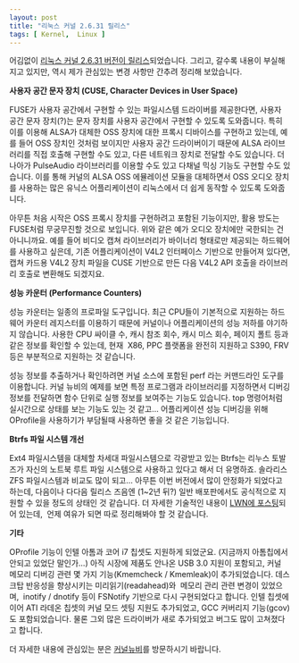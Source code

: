 ```yaml
---
layout: post
title: "리눅스 커널 2.6.31 릴리스"
tags: [ Kernel,  Linux ]
---
```


어김없이 [리눅스 커널 2.6.31 버전이 릴리스](http://lwn.net/Articles/351782/)되었습니다. 그리고, 갈수록 내용이 부실해지고 있지만, 역시 제가 관심있는 변경 사항만 간추려 정리해 보았습니다.

**사용자 공간 문자 장치 (CUSE, Character Devices in User Space)**

FUSE가 사용자 공간에서 구현할 수 있는 파일시스템 드라이버를 제공한다면, 사용자 공간 문자 장치(?)는 문자 장치를 사용자 공간에서 구현할 수 있도록 도와줍니다. 특히 이를 이용해 ALSA가 대체한 OSS 장치에 대한 프록시 디바이스를 구현하고 있는데, 예를 들어 OSS 장치인 것처럼 보이지만 사용자 공간 드라이버이기 때문에 ALSA 라이브러리를 직접 호출해 구현할 수도 있고, 다른 네트워크 장치로 전달할 수도 있습니다. 더 나아가 PulseAudio 라이브러리를 이용할 수도 있고 다채널 믹싱 기능도 구현할 수도 있습니다. 이를 통해 커널의 ALSA OSS 에뮬레이션 모듈을 대체하면서 OSS 오디오 장치를 사용하는 많은 유닉스 어플리케이션이 리눅스에서 더 쉽게 동작할 수 있도록 도와줍니다.

아무튼 처음 시작은 OSS 프록시 장치를 구현하려고 포함된 기능이지만, 활용 방도는 FUSE처럼 무궁무진할 것으로 보입니다. 위와 같은 예가 오디오 장치에만 국한되는 건 아니니까요. 예를 들어 비디오 캡쳐 라이브러리가 바이너리 형태로만 제공되는 하드웨어를 사용하고 싶은데, 기존 어플리케이션이 V4L2 인터페이스 기반으로 만들어져 있다면, 캡쳐 카드용 V4L2 장치 파일을 CUSE 기반으로 만든 다음 V4L2 API 호출을 라이브러리 호출로 변환해도 되겠지요.

**성능 카운터 (Performance Counters)**

성능 카운터는 일종의 프로파일 도구입니다. 최근 CPU들이 기본적으로 지원하는 하드웨어 카운터 레지스터를 이용하기 때문에 커널이나 어플리케이션의 성능 저하를 야기하지 않습니다. 사용한 CPU 싸이클 수, 캐시 참조 회수, 캐시 미스 회수, 페이지 폴트 등과 같은 정보를 확인할 수 있는데, 현재  X86, PPC 플랫폼을 완전히 지원하고 S390, FRV 등은 부분적으로 지원하는 것 같습니다.

성능 정보를 추출하거나 확인하려면 커널 소스에 포함된 perf 라는 커맨드라인 도구를 이용합니다. 커널 뉴비의 예제를 보면 특정 프로그램과 라이브러리를 지정하면서 디버깅 정보를 전달하면 함수 단위로 실행 정보를 보여주는 기능도 있습니다. top 명령어처럼 실시간으로 상태를 보는 기능도 있는 것 같고... 어플리케이션 성능 디버깅을 위해 OProfile을 사용하기가 부담될때 사용하면 좋을 것 같은 기능입니다.

**Btrfs 파일 시스템 개선**

Ext4 파일시스템을 대체할 차세대 파일시스템으로 각광받고 있는 Btrfs는 리누스 토발즈가 자신의 노트북 루트 파일 시스템으로 사용하고 있다고 해서 더 유명하죠. 솔라리스 ZFS 파일시스템과 비교도 많이 되고... 아무튼 이번 버전에서 많이 안정화가 되었다고 하는데, 다음이나 다다음 릴리스 즈음엔 (1~2년 뒤?) 일반 배포판에서도 공식적으로 지원할 수 있을 정도의 상태인 것 같습니다. 더 자세한 기술적인 내용이 [LWN에 포스팅](http://lwn.net/Articles/342892/)되어 있는데,  언제 여유가 되면 따로 정리해봐야 할 것 같습니다.

**기타**

OProfile 기능이 인텔 아톰과 코어 i7 칩셋도 지원하게 되었군요. (지금까지 아톰칩에서 안되고 있었단 말인가...) 아직 시장에 제품도 안나온 USB 3.0 지원이 포함되고, 커널 메모리 디버깅 관련 몇 가지 기능(Kmemcheck / Kmemleak)이 추가되었습니다. 데스크탑 반응성을 향상시키는 미리읽기(readahead)와  메모리 관리 관련 변경이 있었으며,  inotify / dnotify 등이 FSNotify 기반으로 다시 구현되었다고 합니다. 인텔 칩셋에 이어 ATI 라데온 칩셋의 커널 모드 셋팅 지원도 추가되었고, GCC 커버리지 기능(gcov)도 포함되었습니다. 물론 그외 많은 드라이버가 새로 추가되었고 버그도 많이 고쳐졌다고 합니다.

더 자세한 내용에 관심있는 분은 [커널뉴비](http://kernelnewbies.org/Linux_2_6_31)를 방문하시기 바랍니다.
